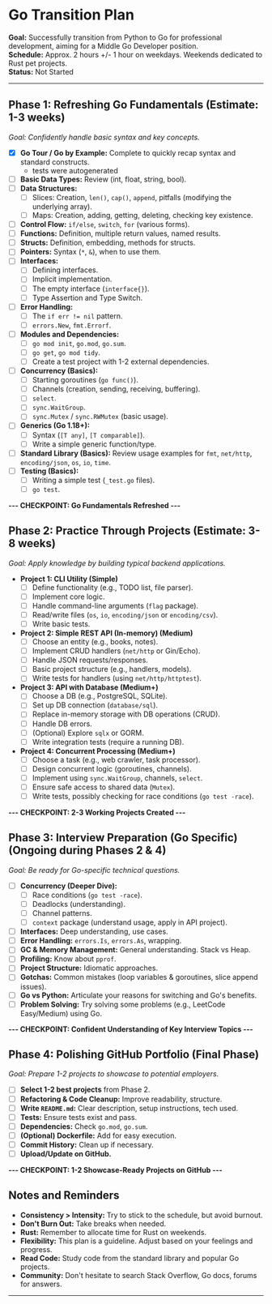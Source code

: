 # Go Transition Plan

**Goal:** Successfully transition from Python to Go for professional development, aiming for a Middle Go Developer position.  
**Schedule:** Approx. 2 hours +/- 1 hour on weekdays. Weekends dedicated to Rust pet projects.  
**Status:** Not Started

---

## Phase 1: Refreshing Go Fundamentals (Estimate: 1-3 weeks)

*Goal: Confidently handle basic syntax and key concepts.*

- [x] **Go Tour / Go by Example:** Complete to quickly recap syntax and standard constructs.  
    - tests were autogenerated  
- [ ] **Basic Data Types:** Review (int, float, string, bool).
- [ ] **Data Structures:**
    - [ ] Slices: Creation, `len()`, `cap()`, `append`, pitfalls (modifying the underlying array).
    - [ ] Maps: Creation, adding, getting, deleting, checking key existence.
- [ ] **Control Flow:** `if/else`, `switch`, `for` (various forms).
- [ ] **Functions:** Definition, multiple return values, named results.
- [ ] **Structs:** Definition, embedding, methods for structs.
- [ ] **Pointers:** Syntax (`*`, `&`), when to use them.
- [ ] **Interfaces:**
    - [ ] Defining interfaces.
    - [ ] Implicit implementation.
    - [ ] The empty interface (`interface{}`).
    - [ ] Type Assertion and Type Switch.
- [ ] **Error Handling:**
    - [ ] The `if err != nil` pattern.
    - [ ] `errors.New`, `fmt.Errorf`.
- [ ] **Modules and Dependencies:**
    - [ ] `go mod init`, `go.mod`, `go.sum`.
    - [ ] `go get`, `go mod tidy`.
    - [ ] Create a test project with 1-2 external dependencies.
- [ ] **Concurrency (Basics):**
    - [ ] Starting goroutines (`go func()`).
    - [ ] Channels (creation, sending, receiving, buffering).
    - [ ] `select`.
    - [ ] `sync.WaitGroup`.
    - [ ] `sync.Mutex` / `sync.RWMutex` (basic usage).
- [ ] **Generics (Go 1.18+):**
    - [ ] Syntax (`[T any]`, `[T comparable]`).
    - [ ] Write a simple generic function/type.
- [ ] **Standard Library (Basics):** Review usage examples for `fmt`, `net/http`, `encoding/json`, `os`, `io`, `time`.
- [ ] **Testing (Basics):**
    - [ ] Writing a simple test (`_test.go` files).
    - [ ] `go test`.

**--- CHECKPOINT: Go Fundamentals Refreshed ---**

## Phase 2: Practice Through Projects (Estimate: 3-8 weeks)

*Goal: Apply knowledge by building typical backend applications.*

- **Project 1: CLI Utility (Simple)**
    - [ ] Define functionality (e.g., TODO list, file parser).
    - [ ] Implement core logic.
    - [ ] Handle command-line arguments (`flag` package).
    - [ ] Read/write files (`os`, `io`, `encoding/json` or `encoding/csv`).
    - [ ] Write basic tests.
- **Project 2: Simple REST API (In-memory) (Medium)**
    - [ ] Choose an entity (e.g., books, notes).
    - [ ] Implement CRUD handlers (`net/http` or Gin/Echo).
    - [ ] Handle JSON requests/responses.
    - [ ] Basic project structure (e.g., handlers, models).
    - [ ] Write tests for handlers (using `net/http/httptest`).
- **Project 3: API with Database (Medium+)**
    - [ ] Choose a DB (e.g., PostgreSQL, SQLite).
    - [ ] Set up DB connection (`database/sql`).
    - [ ] Replace in-memory storage with DB operations (CRUD).
    - [ ] Handle DB errors.
    - [ ] (Optional) Explore `sqlx` or GORM.
    - [ ] Write integration tests (require a running DB).
- **Project 4: Concurrent Processing (Medium+)**
    - [ ] Choose a task (e.g., web crawler, task processor).
    - [ ] Design concurrent logic (goroutines, channels).
    - [ ] Implement using `sync.WaitGroup`, channels, `select`.
    - [ ] Ensure safe access to shared data (`Mutex`).
    - [ ] Write tests, possibly checking for race conditions (`go test -race`).

**--- CHECKPOINT: 2-3 Working Projects Created ---**

## Phase 3: Interview Preparation (Go Specific) (Ongoing during Phases 2 & 4)

*Goal: Be ready for Go-specific technical questions.*

- [ ] **Concurrency (Deeper Dive):**
    - [ ] Race conditions (`go test -race`).
    - [ ] Deadlocks (understanding).
    - [ ] Channel patterns.
    - [ ] `context` package (understand usage, apply in API project).
- [ ] **Interfaces:** Deep understanding, use cases.
- [ ] **Error Handling:** `errors.Is`, `errors.As`, wrapping.
- [ ] **GC & Memory Management:** General understanding. Stack vs Heap.
- [ ] **Profiling:** Know about `pprof`.
- [ ] **Project Structure:** Idiomatic approaches.
- [ ] **Gotchas:** Common mistakes (loop variables & goroutines, slice append issues).
- [ ] **Go vs Python:** Articulate your reasons for switching and Go's benefits.
- [ ] **Problem Solving:** Try solving some problems (e.g., LeetCode Easy/Medium) using Go.

**--- CHECKPOINT: Confident Understanding of Key Interview Topics ---**

## Phase 4: Polishing GitHub Portfolio (Final Phase)

*Goal: Prepare 1-2 projects to showcase to potential employers.*

- [ ] **Select 1-2 best projects** from Phase 2.
- [ ] **Refactoring & Code Cleanup:** Improve readability, structure.
- [ ] **Write `README.md`:** Clear description, setup instructions, tech used.
- [ ] **Tests:** Ensure tests exist and pass.
- [ ] **Dependencies:** Check `go.mod`, `go.sum`.
- [ ] **(Optional) Dockerfile:** Add for easy execution.
- [ ] **Commit History:** Clean up if necessary.
- [ ] **Upload/Update on GitHub.**

**--- CHECKPOINT: 1-2 Showcase-Ready Projects on GitHub ---**

## Notes and Reminders

- **Consistency > Intensity:** Try to stick to the schedule, but avoid burnout.  
- **Don't Burn Out:** Take breaks when needed.  
- **Rust:** Remember to allocate time for Rust on weekends.  
- **Flexibility:** This plan is a guideline. Adjust based on your feelings and progress.  
- **Read Code:** Study code from the standard library and popular Go projects.  
- **Community:** Don't hesitate to search Stack Overflow, Go docs, forums for answers.  

---
